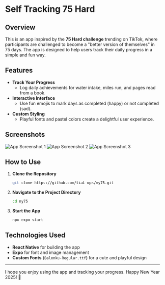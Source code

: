 # Self Tracking 75 Hard

## Overview

This is an app inspired by the **75 Hard challenge** trending on TikTok, where participants are challenged to become a "better version of themselves" in 75 days. The app is designed to help users track their daily progress in a simple and fun way.

## Features

- **Track Your Progress**
  - Log daily achievements for water intake, miles run, and pages read from a book.
- **Interactive Interface**
  - Use fun emojis to mark days as completed (happy) or not completed (sad).
- **Custom Styling**
  - Playful fonts and pastel colors create a delightful user experience.

## Screenshots

![App Screenshot 1](AppPic/Simulator%20Screenshot%20-%20iPhone%2016%20Pro%20-%202025-01-02%20at%2022.58.32.png)
![App Screenshot 2](AppPic/Simulator%20Screenshot%20-%20iPhone%2016%20Pro%20-%202025-01-02%20at%2022.58.37.png)
![App Screenshot 3](AppPic/Simulator%20Screenshot%20-%20iPhone%2016%20Pro%20-%202025-01-02%20at%2022.58.40.png)

## How to Use

1. **Clone the Repository**
   ```bash
   git clone https://github.com/tiaL-ops/my75.git
   ```
2. **Navigate to the Project Directory**
   ```bash
   cd my75
   ```
3. **Start the App**
   ```bash
   npx expo start
   ```

## Technologies Used

- **React Native** for building the app
- **Expo** for font and image management
- **Custom Fonts** (`Balonku-Regular.ttf`) for a cute and playful design

---

I hope you enjoy using the app and tracking your progress. Happy New Year 2025! 🎉

